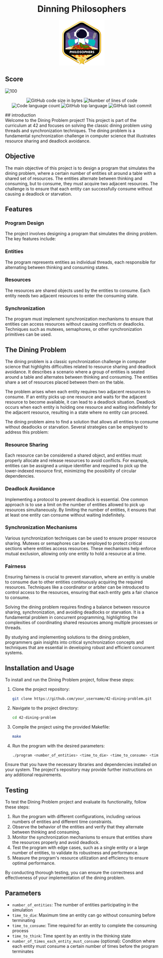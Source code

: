  
<div align="center">
<h1>Dinning Philosophers</h1>
	
<a href="https://github.com/bental77a/philosophers">![42 Badge](https://github.com/mcombeau/mcombeau/blob/main/42_badges/philosophersm.png)</a>

</div>
<label>
	<h2> Score </h2>	
	<img alt="100" style="width: 100px;height: 70px" src="https://github.com/simon-zerisenay/simon-zerisenay/blob/main/100.png"/>
</label> 
<p align="center">
	<img alt="GitHub code size in bytes" src="https://img.shields.io/github/languages/code-size/simon-zerisenay/42_Philosophers?color=lightblue" />
	<img alt="Number of lines of code" src="https://img.shields.io/tokei/lines/github/simon-zerisenay/42_Philosophers?color=critical" />
	<img alt="Code language count" src="https://img.shields.io/github/languages/count/simon-zerisenay/42_Philosophers?color=yellow" />
	<img alt="GitHub top language" src="https://img.shields.io/github/languages/top/simon-zerisenay/42_Philosophers?color=blue" /> 
	<img alt="GitHub last commit" src="https://img.shields.io/github/last-commit/simon-zerisenay/42_Philosophers?color=green" />
</p> 
## introduction
<br>
Welcome to the Dining Problem project! This project is part of the curriculum at 42 and focuses on solving the classic dining problem using threads and synchronization techniques. The dining problem is a fundamental synchronization challenge in computer science that illustrates resource sharing and deadlock avoidance.

## Objective
The main objective of this project is to design a program that simulates the dining problem, where a certain number of entities sit around a table with a shared set of resources. The entities alternate between thinking and consuming, but to consume, they must acquire two adjacent resources. The challenge is to ensure that each entity can successfully consume without causing a deadlock or starvation.

## Features

### Program Design
The project involves designing a program that simulates the dining problem. The key features include:

### Entities
The program represents entities as individual threads, each responsible for alternating between thinking and consuming states.

### Resources
The resources are shared objects used by the entities to consume. Each entity needs two adjacent resources to enter the consuming state.

### Synchronization
The program must implement synchronization mechanisms to ensure that entities can access resources without causing conflicts or deadlocks. Techniques such as mutexes, semaphores, or other synchronization primitives can be used.

## The Dining Problem

The dining problem is a classic synchronization challenge in computer science that highlights difficulties related to resource sharing and deadlock avoidance. It describes a scenario where a group of entities is seated around a table and alternates between thinking and consuming. The entities share a set of resources placed between them on the table.

The problem arises when each entity requires two adjacent resources to consume. If an entity picks up one resource and waits for the adjacent resource to become available, it can lead to a deadlock situation. Deadlock occurs when each entity is holding one resource and waiting indefinitely for the adjacent resource, resulting in a state where no entity can proceed.

The dining problem aims to find a solution that allows all entities to consume without deadlocks or starvation. Several strategies can be employed to address this problem:

### Resource Sharing
Each resource can be considered a shared object, and entities must properly allocate and release resources to avoid conflicts. For example, entities can be assigned a unique identifier and required to pick up the lower-indexed resource first, minimizing the possibility of circular dependencies.

### Deadlock Avoidance
Implementing a protocol to prevent deadlock is essential. One common approach is to use a limit on the number of entities allowed to pick up resources simultaneously. By limiting the number of entities, it ensures that at least one entity can consume without waiting indefinitely.

### Synchronization Mechanisms
Various synchronization techniques can be used to ensure proper resource sharing. Mutexes or semaphores can be employed to protect critical sections where entities access resources. These mechanisms help enforce mutual exclusion, allowing only one entity to hold a resource at a time.

### Fairness
Ensuring fairness is crucial to prevent starvation, where an entity is unable to consume due to other entities continuously acquiring the required resources. Techniques like a coordinator or arbiter can be introduced to control access to the resources, ensuring that each entity gets a fair chance to consume.

Solving the dining problem requires finding a balance between resource sharing, synchronization, and avoiding deadlocks or starvation. It is a fundamental problem in concurrent programming, highlighting the complexities of coordinating shared resources among multiple processes or threads.

By studying and implementing solutions to the dining problem, programmers gain insights into critical synchronization concepts and techniques that are essential in developing robust and efficient concurrent systems.

## Installation and Usage

To install and run the Dining Problem project, follow these steps:

1. Clone the project repository:
   ```bash
   git clone https://github.com/your_username/42-dining-problem.git
   ```

2. Navigate to the project directory:
   ```bash
   cd 42-dining-problem
   ```

3. Compile the project using the provided Makefile:
   ```bash
   make
   ```

4. Run the program with the desired parameters:
   ```bash
   ./program <number_of_entities> <time_to_die> <time_to_consume> <time_to_think> [number_of_times_each_entity_must_consume]
   ```

Ensure that you have the necessary libraries and dependencies installed on your system. The project's repository may provide further instructions on any additional requirements.

## Testing

To test the Dining Problem project and evaluate its functionality, follow these steps:

1. Run the program with different configurations, including various numbers of entities and different time constraints.
2. Observe the behavior of the entities and verify that they alternate between thinking and consuming.
3. Monitor the synchronization mechanisms to ensure that entities share the resources properly and avoid deadlock.
4. Test the program with edge cases, such as a single entity or a large number of entities, to validate its robustness and performance.
5. Measure the program's resource utilization and efficiency to ensure optimal performance.

By conducting thorough testing, you can ensure the correctness and effectiveness of your implementation of the dining problem.

## Parameters

- `number_of_entities`: The number of entities participating in the simulation
- `time_to_die`: Maximum time an entity can go without consuming before terminating
- `time_to_consume`: Time required for an entity to complete the consuming process
- `time_to_think`: Time spent by an entity in the thinking state
- `number_of_times_each_entity_must_consume` (optional): Condition where each entity must consume a certain number of times before the program terminates
